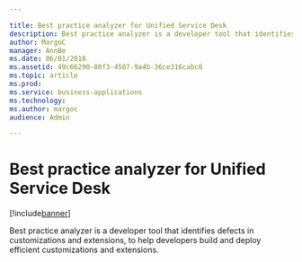 ```yaml
---

title: Best practice analyzer for Unified Service Desk
description: Best practice analyzer is a developer tool that identifies defects in customizations and extensions, to help developers build and deploy efficient customizations and extensions.
author: MargoC
manager: AnnBe
ms.date: 06/01/2018
ms.assetid: 49c66290-80f3-4507-9a4b-36ce316cabc0
ms.topic: article
ms.prod: 
ms.service: business-applications
ms.technology: 
ms.author: margoc
audience: Admin

---
```

#  Best practice analyzer for Unified Service Desk




[!include[banner](../../includes/banner.md)]

Best practice analyzer is a developer tool that identifies defects in
customizations and extensions, to help developers build and deploy efficient
customizations and extensions.
